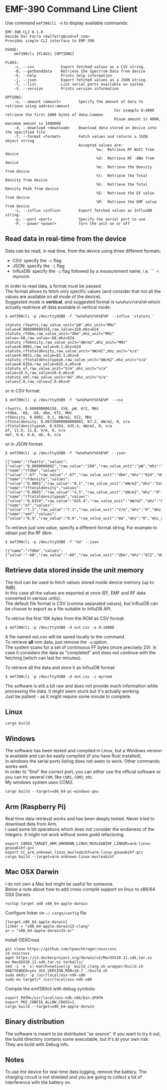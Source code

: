 # EMF-390 Command Line Client

Use command `emf390cli -h` to display available commands: 

```
EMF-390 CLI 0.1.0
Davide Dal Farra <dalfarra@codref.com>
Provides simple CLI interface to EMF-390

USAGE:
    emf390cli [FLAGS] [OPTIONS]

FLAGS:
    -c, --csv            Export fetched values as a CSV string.
    -B, --getbanddata    Retrieve the Spectrum Data from device
    -h, --help           Prints help information
    -j, --json           Export fetched values as a JSON string.
    -l, --list           List serial ports available on system
    -V, --version        Prints version information

OPTIONS:
    -a, --amount <amount>        Specify the amount of data to retrieve using address:amount.
                                                 For example 0:4000 retrieve the first 1000 bytes of data.Comman
                                                 Minum amount is 4000, maximum amount is 1000000
    -d, --download <download>    Download data stored on device into the specified file
    -f, --format <format>        Fetch values and returns a JSON object string
                                 Accepted values are:
                                         %w:  Retrieve RF Watt from device
                                         %d:  Retrieve RF -dBm from device
                                         %e:  Retrieve the Density from device
                                         %t:  Retrieve the Total Density from device
                                         %k:  Retrieve the Total Density Peak from device
                                         %E:  Retrieve the EF value from device
                                         %M:  Retrieve the EMF value from device
    -i, --influx <influx>        Export fetched values as InfluxDB string.
    -p, --port <port>            Specify the serial port to use
    -P, --power <power>          Turn the unit on or off
```

## Read data in real-time from the device

Data can be read, in real time, from the device using three different formats:  

* CSV: specify the ```-c``` flag
* JSON: specify the ```-j``` flag
* InfluxDB: specify the ```-i``` flag followed by a *measurement* name, i.e. ``` -i myroom

In order to read data, a format must be passed.  
The format allows to fetch only specific values (and consider that not all the values are available on all mode of the device).  
Suggested mode is **vertical**, and suggested format is ```%w%d%e%t%k%E%M``` which actually reatrieve all data available in vertical mode:  

```
$ emf390cli -p /dev/ttyUSB0 -f '%w%d%e%t%k%E%M' --influx 'statuto_'

statuto_rfwatts,raw_value_unit="pW",mhz_unit="MHz" value=0.000000000158,raw_value=158,mhz=624
statuto_rfdbm,raw_value_unit="dbm",mhz_unit="MHz" value=-68,raw_value=-68,mhz=624
statuto_rfdensity,raw_value_unit="mW/m2",mhz_unit="MHz" value=0.0001,raw_value=0.1,mhz=624
statuto_rftotaldensity,raw_value_unit="mW/m2",mhz_unit="n/a" value=0.0831,raw_value=83.1,mhz=0
statuto_rftotaldensitypeak,raw_value_unit="mW/m2",mhz_unit="n/a" value=0.6354,raw_value=635.4,mhz=0
statuto_ef,raw_value_unit="V/m",mhz_unit="n/a" value=16.6,raw_value=16.6,mhz=0
statuto_emf,raw_value_unit="mG",mhz_unit="n/a" value=2.0,raw_value=2.0,mhz=0
```

or in CSV format:  

```
$ emf390cli -p /dev/ttyUSB0 -f '%w%d%e%t%k%E%M' --csv

rfwatts, 0.000000000158, 158, pW, 672, MHz
rfdbm, -68, -68, dbm, 672, MHz
rfdensity, 0.0001, 0.1, mW/m2, 672, MHz
rftotaldensity, 0.06720000000000001, 67.2, mW/m2, 0, n/a
rftotaldensitypeak, 0.6354, 635.4, mW/m2, 0, n/a
ef, 11.8, 11.8, V/m, 0, n/a
emf, 0.6, 0.6, mG, 0, n/a
```

or in JSON format:  
```
$ emf390cli -p /dev/ttyUSB0 -f '%w%d%e%t%k%E%M' --json

[{"name":"rfwatts","values":{"value":"0.0000000002","raw_value":"200","raw_value_unit":"pW","mhz":"624","mhz_unit":"MHz"}},{"name":"rfdbm","values":{"value":"-67","raw_value":"-67","raw_value_unit":"dbm","mhz":"624","mhz_unit":"MHz"}},{"name":"rfdensity","values":{"value":"0.0001","raw_value":"0.1","raw_value_unit":"mW/m2","mhz":"624","mhz_unit":"MHz"}},{"name":"rftotaldensity","values":{"value":"0.0045","raw_value":"4.5","raw_value_unit":"mW/m2","mhz":"0","mhz_unit":"n/a"}},{"name":"rftotaldensitypeak","values":{"value":"0.6354","raw_value":"635.4","raw_value_unit":"mW/m2","mhz":"0","mhz_unit":"n/a"}},{"name":"ef","values":{"value":"7.1","raw_value":"7.1","raw_value_unit":"V/m","mhz":"0","mhz_unit":"n/a"}},{"name":"emf","values":{"value":"0.9","raw_value":"0.9","raw_value_unit":"mG","mhz":"0","mhz_unit":"n/a"}}]
```

To retrieve just one value, specify a different format string. For example to obtain just the RF dbm:  

```
$ emf390cli -p /dev/ttyUSB0 -f '%d' --json

[{"name":"rfdbm","values":{"value":"-68","raw_value":"-68","raw_value_unit":"dbm","mhz":"672","mhz_unit":"MHz"}}]
```

## Retrieve data stored inside the unit memory

The tool can be used to fetch values stored inside device memory (up to 1MB).  
In this case all the values are exported at once (EF, EMF and RF data converted in various units).  
The default file format is CSV (comma separated values), but InfluxDB can be choose to export as a file suitable to InfluDB API.  

To retrive the first 10K bytes from the ROM as CSV format:  

```
$ emf390cli -p /dev/ttyUSB0 -d out.csv -a 0:10000
```

A file named out.csv will be saved locally to the command.  
To retrieve **all** rom data, just remove the ```-a``` option.  
The system scans for a set of continuous FF bytes (more precisely 20). In case it considers the data as "completed" and does not continue with the fetching (which can last for minutes).  

To retrieve all the data and store it as InfluxDB format:  

```
$ emf390cli -p /dev/ttyUSB0 -d out.csv -i myroom
```

The software is still a bit raw and does not provide much information while processing the data. It might seem stuck but it's actually working.  
Just be patient - as it might require some minute to complete.  

## Linux

```
cargo build
```

## Windows

The software has been tested and compiled in Linux, but a Windows version is available and can be easily compiled (if you have Rust installed).  
In windows the serial ports listing does not seem to work. Other commands works well.  
In order to "find" the correct port, you can either use the official software or you can try several ```COM```, like ```COM1```, ```COM2```, etc.  
My windows system uses COM3.  

```
cargo build --target=x86_64-pc-windows-gnu
```

## Arm (Raspberry Pi)

Real time data retrieval works and has been deeply tested. Never tried to download data from Arm.  
I used some bit operations which does not consider the endianess of the integers. It might not work without some godd refactoring.

```
export CARGO_TARGET_ARM_UNKNOWN_LINUX_MUSLEABIHF_LINKER=arm-linux-gnueabihf-gcc
export CC_arm_unknown_linux_musleabihf=arm-linux-gnueabihf-gcc
cargo build --target=arm-unknown-linux-musleabihf
```

## Mac OSX Darwin

I do not own a Mac but might be useful for someone.  
Below a note about how to add cross-compile support on linux to x86/64 OSX Darwin.

```
rustup target add x86_64-apple-darwin
```
Configure linker on ```~/.cargo/config``` file
```
[target.x86_64-apple-darwin]
linker = "x86_64-apple-darwin15-clang"
ar = "x86_64-apple-darwin15-ar"
```
Install OSXCross
```
git clone https://github.com/tpoechtrager/osxcross
cd osxcross
wget https://s3.dockerproject.org/darwin/v2/MacOSX10.11.sdk.tar.xz
mv MacOSX10.11.sdk.tar.xz tarballs/
sed -i -e 's|-march=native||g' build_clang.sh wrapper/build.sh
UNATTENDED=yes OSX_VERSION_MIN=10.7 ./build.sh
sudo mkdir -p /usr/local/osx-ndk-x86
sudo mv target/* /usr/local/osx-ndk-x86
```
Compile the emf390cli with debug symbols:
```
export PATH=/usr/local/osx-ndk-x86/bin:$PATH
export PKG_CONFIG_ALLOW_CROSS=1
cargo build --target=x86_64-apple-darwin
```

## Binary distribution  

The software is meant to be distributed "as source". If you want to try it out, the build directory contains some executable, but it's at your own risk.  
They are build with Debug info.  

## Notes

To use the device for real-time data logging, remove the battery. The charging circuit is not shielded and you are going to collect a lot of interference with the battery on.  

